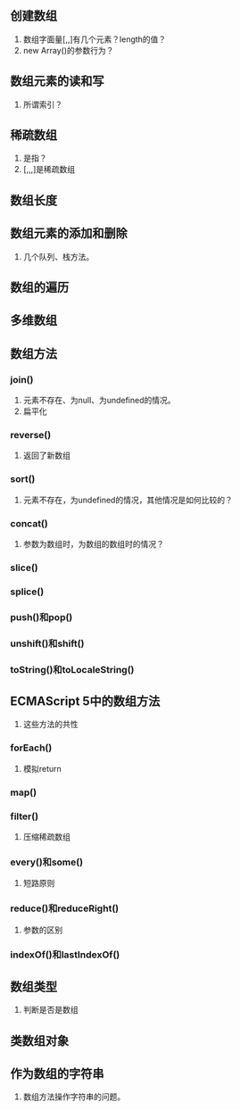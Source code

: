 ## 创建数组
1. 数组字面量[,,]有几个元素？length的值？
2. new Array()的参数行为？
## 数组元素的读和写
1. 所谓索引？
## 稀疏数组
1. 是指？
2. [,,,]是稀疏数组
## 数组长度
## 数组元素的添加和删除
1. 几个队列、栈方法。
## 数组的遍历
## 多维数组
## 数组方法
### join()
1. 元素不存在、为null、为undefined的情况。
2. 扁平化
### reverse()
1. 返回了新数组
### sort()
1. 元素不存在，为undefined的情况，其他情况是如何比较的？
### concat()
1. 参数为数组时，为数组的数组时的情况？
### slice()
### splice()
### push()和pop()
### unshift()和shift()
### toString()和toLocaleString()
## ECMAScript 5中的数组方法
1. 这些方法的共性
### forEach()
1. 模拟return
### map()
### filter()
1. 压缩稀疏数组
### every()和some()
1. 短路原则
### reduce()和reduceRight()
1. 参数的区别
### indexOf()和lastIndexOf()
## 数组类型
1. 判断是否是数组
## 类数组对象
## 作为数组的字符串
1. 数组方法操作字符串的问题。